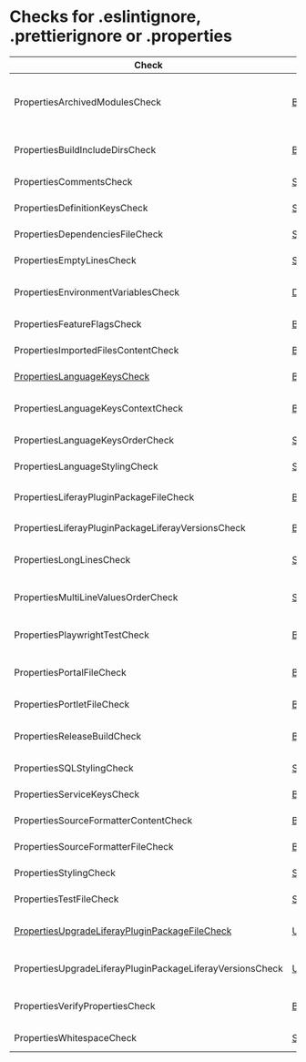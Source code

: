 # Checks for .eslintignore, .prettierignore or .properties

Check | Category | Description
----- | -------- | -----------
PropertiesArchivedModulesCheck | [Bug Prevention](bug_prevention_checks.markdown#bug-prevention-checks) | Finds `test.batch.class.names.includes` property value pointing to archived modules in `test.properties`. |
PropertiesBuildIncludeDirsCheck | [Bug Prevention](bug_prevention_checks.markdown#bug-prevention-checks) | Verifies property value of `build.include.dirs` in `build.properties`. |
PropertiesCommentsCheck | [Styling](styling_checks.markdown#styling-checks) | Validates comments in `.properties` files. |
PropertiesDefinitionKeysCheck | [Styling](styling_checks.markdown#styling-checks) | Sorts definition keys in `liferay-plugin-package.properties` file. |
PropertiesDependenciesFileCheck | [Styling](styling_checks.markdown#styling-checks) | Sorts the properties in `dependencies.properties` file. |
PropertiesEmptyLinesCheck | [Styling](styling_checks.markdown#styling-checks) | Finds missing and unnecessary empty lines. |
PropertiesEnvironmentVariablesCheck | [Documentation](documentation_checks.markdown#documentation-checks) | Verifies that the environment property in the documentation matches the property name. |
PropertiesFeatureFlagsCheck | [Bug Prevention](bug_prevention_checks.markdown#bug-prevention-checks) | Generate feature flags in `portal.properties` file. |
PropertiesImportedFilesContentCheck | [Bug Prevention](bug_prevention_checks.markdown#bug-prevention-checks) | Performs several checks on `imported-files.properties` file. |
[PropertiesLanguageKeysCheck](check/properties_language_keys_check.markdown#propertieslanguagekeyscheck) | [Bug Prevention](bug_prevention_checks.markdown#bug-prevention-checks) | Checks that there is no HTML markup in language keys. |
PropertiesLanguageKeysContextCheck | [Bug Prevention](bug_prevention_checks.markdown#bug-prevention-checks) | Checks if the language keys include a word of context to indicate specific meaning. |
PropertiesLanguageKeysOrderCheck | [Styling](styling_checks.markdown#styling-checks) | Sort language keys in `Language.properties` file. |
PropertiesLanguageStylingCheck | [Styling](styling_checks.markdown#styling-checks) | Applies rules to enforce consistency in code style. |
PropertiesLiferayPluginPackageFileCheck | [Bug Prevention](bug_prevention_checks.markdown#bug-prevention-checks) | Performs several checks on `liferay-plugin-package.properties` file. |
PropertiesLiferayPluginPackageLiferayVersionsCheck | [Bug Prevention](bug_prevention_checks.markdown#bug-prevention-checks) | Validates the version in `liferay-plugin-package.properties` file. |
PropertiesLongLinesCheck | [Styling](styling_checks.markdown#styling-checks) | Finds lines that are longer than the specified maximum line length. |
PropertiesMultiLineValuesOrderCheck | [Styling](styling_checks.markdown#styling-checks) | Verifies that property with multiple values is not on a single line. |
PropertiesPlaywrightTestCheck | [Bug Prevention](bug_prevention_checks.markdown#bug-prevention-checks) | Performs several checks on `test.properties` for Playwright test. |
PropertiesPortalFileCheck | [Bug Prevention](bug_prevention_checks.markdown#bug-prevention-checks) | Performs several checks on `portal.properties` or `portal-*.properties` file. |
PropertiesPortletFileCheck | [Bug Prevention](bug_prevention_checks.markdown#bug-prevention-checks) | Performs several checks on `portlet.properties` file. |
PropertiesReleaseBuildCheck | [Bug Prevention](bug_prevention_checks.markdown#bug-prevention-checks) | Verifies that the information in `release.properties` matches the information in `ReleaseInfo.java`. |
PropertiesSQLStylingCheck | [Styling](styling_checks.markdown#styling-checks) | Applies rules to enforce consistency in code style. |
PropertiesServiceKeysCheck | [Bug Prevention](bug_prevention_checks.markdown#bug-prevention-checks) | Finds usage of legacy properties in `service.properties`. |
PropertiesSourceFormatterContentCheck | [Bug Prevention](bug_prevention_checks.markdown#bug-prevention-checks) | Performs several checks on `source-formatter.properties` file. |
PropertiesSourceFormatterFileCheck | [Bug Prevention](bug_prevention_checks.markdown#bug-prevention-checks) | Performs several checks on `source-formatter.properties` file. |
PropertiesStylingCheck | [Styling](styling_checks.markdown#styling-checks) | Applies rules to enforce consistency in code style. |
PropertiesTestFileCheck | [Styling](styling_checks.markdown#styling-checks) | Checks the order of properties in `test.properties` file. |
[PropertiesUpgradeLiferayPluginPackageFileCheck](check/properties_upgrade_liferay_plugin_package_file_check.markdown#propertiesupgradeliferaypluginpackagefilecheck) | [Upgrade](upgrade_checks.markdown#upgrade-checks) | Performs several upgrade checks in `liferay-plugin-package.properties` file. |
PropertiesUpgradeLiferayPluginPackageLiferayVersionsCheck | [Upgrade](upgrade_checks.markdown#upgrade-checks) | Validates and upgrades the version in `liferay-plugin-package.properties` file. |
PropertiesVerifyPropertiesCheck | [Bug Prevention](bug_prevention_checks.markdown#bug-prevention-checks) | Finds usage of legacy properties in `portal.properties` or `system.properties`. |
PropertiesWhitespaceCheck | [Styling](styling_checks.markdown#styling-checks) | Finds missing and unnecessary whitespace in `.properties` files. |